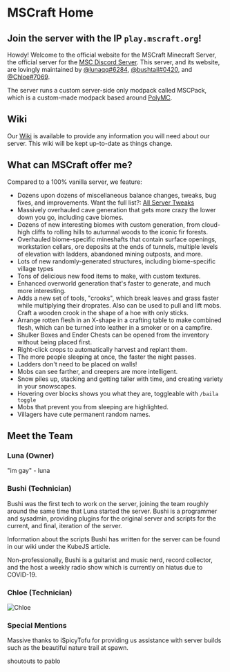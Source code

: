 # MSCraft Home

## Join the server with the IP `play.mscraft.org`!

Howdy! Welcome to the official website for the MSCraft Minecraft Server, the official server for the [MSC Discord Server](https://discord.gg/msc). This server, and its website, are lovingly maintained by [@lunaqq#6284](#luna-owner), [@bushtail#0420](#bushi-technician), and [@Chloe#7069](#chloe-technician).

The server runs a custom server-side only modpack called MSCPack, which is a custom-made modpack based around [PolyMC](https://github.com/TheEpicBlock/PolyMc).

## Wiki

Our [Wiki](https://www.mscraft.org/wiki/home) is available to provide any information you will need about our server. This wiki will be kept up-to-date as things change.

## What can MSCraft offer me?

Compared to a 100% vanilla server, we feature:
* Dozens upon dozens of miscellaneous balance changes, tweaks, bug fixes, and improvements. Want the full list?: 
[All Server Tweaks](https://github.com/mscminecraft/minecraft/wiki/Server-Tweaks)
* Massively overhauled cave generation that gets more crazy the lower down you go, including cave biomes.
* Dozens of new interesting biomes with custom generation, from cloud-high cliffs to rolling hills to autumnal woods to the iconic fir forests.
* Overhauled biome-specific mineshafts that contain surface openings, workstation cellars, ore deposits at the ends of tunnels, multiple levels of elevation with ladders, abandoned mining outposts, and more.
* Lots of new randomly-generated structures, including biome-specific village types
* Tons of delicious new food items to make, with custom textures.
* Enhanced overworld generation that's faster to generate, and much more interesting.
* Adds a new set of tools, "crooks", which break leaves and grass faster while multiplying their droprates. Also can be used to pull and lift mobs. Craft a wooden crook in the shape of a hoe with only sticks.
* Arrange rotten flesh in an X-shape in a crafting table to make combined flesh, which can be turned into leather in a smoker or on a campfire.
* Shulker Boxes and Ender Chests can be opened from the inventory without being placed first.
* Right-click crops to automatically harvest and replant them.
* The more people sleeping at once, the faster the night passes.
* Ladders don't need to be placed on walls!
* Mobs can see farther, and creepers are more intelligent.
* Snow piles up, stacking and getting taller with time, and creating variety in your snowscapes.
* Hovering over blocks shows you what they are, toggleable with `/baila toggle`
* Mobs that prevent you from sleeping are highlighted.
* Villagers have cute permanent random names.

## Meet the Team

### Luna (Owner)

"im gay" - luna

### Bushi (Technician)

Bushi was the first tech to work on the server, joining the team roughly around the same time that Luna started the server. Bushi is a programmer and sysadmin, providing plugins for the original server and scripts for the current, and final, iteration of the server.

Information about the scripts Bushi has written for the server can be found in our wiki under the KubeJS article.

Non-professionally, Bushi is a guitarist and music nerd, record collector, and the host a weekly radio show which is currently on hiatus due to COVID-19.

### Chloe (Technician)

![Chloe](https://raw.githubusercontent.com/MSCraftWiki/mscraft.org/main/assets/img/chloe.png)

### Special Mentions

Massive thanks to iSpicyTofu for providing us assistance with server builds such as the beautiful nature trail at spawn.



































shoutouts to pablo
